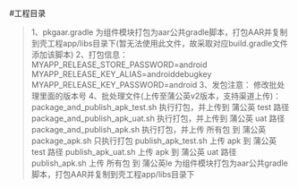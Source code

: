 #工程目录
>1、pkgaar.gradle 为组件模块打包为aar公共gradle脚本，打包AAR并复制到壳工程app/libs目录下(暂无法使用此文件，故采取对应build.gradle文件添加该脚本)
>2、打包信息：
MYAPP_RELEASE_STORE_PASSWORD=android
MYAPP_RELEASE_KEY_ALIAS=androiddebugkey
MYAPP_RELEASE_KEY_PASSWORD=android
>3、发包注意：
修改批处理里面的版本号
>4、批处理文件(上传至蒲公英v2版本，支持渠道上传)：
package_and_publish_apk_test.sh 	执行打包，并上传到 蒲公英 test 路径
package_and_publish_apk_uat.sh 		执行打包，并上传到 蒲公英 uat 路径
package_and_publish_apk.sh 		执行打包，并上传 所有包 到 蒲公英
package_apk.sh 				只执行打包
publish_apk_test.sh 			上传 apk 到 蒲公英 test 路径
publish_apk_uat.sh 				上传 apk 到 蒲公英 uat 路径
publish_apk.sh 				上传 所有包 到 蒲公英le 为组件模块打包为aar公共gradle脚本，打包AAR并复制到壳工程app/libs目录下